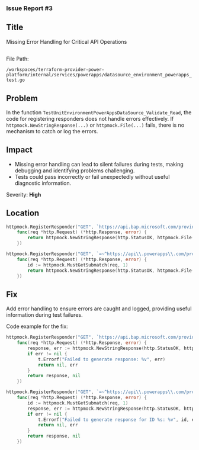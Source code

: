 ### Issue Report #3

## Title

Missing Error Handling for Critical API Operations

##

File Path:

`/workspaces/terraform-provider-power-platform/internal/services/powerapps/datasource_environment_powerapps_test.go`

## Problem

In the function `TestUnitEnvironmentPowerAppsDataSource_Validate_Read`, the code for registering responders does not handle errors effectively. If `httpmock.NewStringResponse(...)` or `httpmock.File(...)` fails, there is no mechanism to catch or log the errors.

## Impact

- Missing error handling can lead to silent failures during tests, making debugging and identifying problems challenging.
- Tests could pass incorrectly or fail unexpectedly without useful diagnostic information.

Severity: **High**

## Location

```go
httpmock.RegisterResponder("GET", `https://api.bap.microsoft.com/providers/Microsoft.BusinessAppPlatform/scopes/admin/environments?%24expand=properties%2FbillingPolicy%2Cproperties%2FcopilotPolicies&api-version=2023-06-01`,
    func(req *http.Request) (*http.Response, error) {
        return httpmock.NewStringResponse(http.StatusOK, httpmock.File("tests/Validate_Read/get_environments.json").String()), nil
    })

httpmock.RegisterResponder("GET", `=~^https://api\\.powerapps\\.com/providers/Microsoft\\.PowerApps/scopes/admin/environments/([\\d-]+)/apps`,
    func(req *http.Request) (*http.Response, error) {
        id := httpmock.MustGetSubmatch(req, 1)
        return httpmock.NewStringResponse(http.StatusOK, httpmock.File("tests/Validate_Read/get_apps_"+id+".json").String()), nil
    })
```

## Fix

Add error handling to ensure errors are caught and logged, providing useful information during test failures.

Code example for the fix:

```go
httpmock.RegisterResponder("GET", `https://api.bap.microsoft.com/providers/Microsoft.BusinessAppPlatform/scopes/admin/environments?%24expand=properties%2FbillingPolicy%2Cproperties%2FcopilotPolicies&api-version=2023-06-01`,
    func(req *http.Request) (*http.Response, error) {
        response, err := httpmock.NewStringResponse(http.StatusOK, httpmock.File("tests/Validate_Read/get_environments.json").String())
        if err != nil {
            t.Errorf("Failed to generate response: %v", err)
            return nil, err
        }
        return response, nil
    })

httpmock.RegisterResponder("GET", `=~^https://api\\.powerapps\\.com/providers/Microsoft\\.PowerApps/scopes/admin/environments/([\\d-]+)/apps`,
    func(req *http.Request) (*http.Response, error) {
        id := httpmock.MustGetSubmatch(req, 1)
        response, err := httpmock.NewStringResponse(http.StatusOK, httpmock.File("tests/Validate_Read/get_apps_"+id+".json").String())
        if err != nil {
            t.Errorf("Failed to generate response for ID %s: %v", id, err)
            return nil, err
        }
        return response, nil
    })
```
